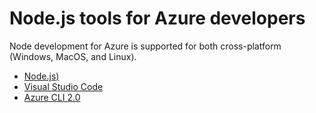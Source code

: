 # Node.js tools for Azure developers

Node development for Azure is supported for both cross-platform (Windows, MacOS, and Linux).

- [Node.js)](https://nodejs.org)
- [Visual Studio Code](http://code.visualstudio.com/)
- [Azure CLI 2.0](https://docs.microsoft.com/cli/azure/overview)

